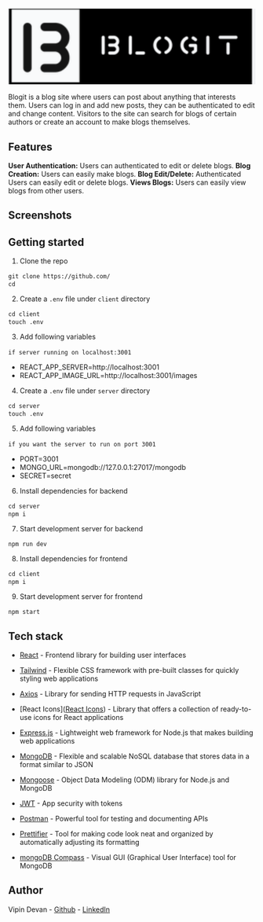 <p align="center">
  <img src="client/src/images/logo.png" />
</p>


Blogit is a blog site where users can post about anything that interests them. Users can log in and add new posts, they can be authenticated to edit and change content. Visitors to the site can search for blogs of certain authors or create an account to make blogs themselves.

## Features

**User Authentication:** Users can authenticated to edit or delete blogs. 
**Blog Creation:** Users can easily make blogs. 
**Blog Edit/Delete:** Authenticated Users can easily edit or delete blogs. 
**Views Blogs:** Users can easily view blogs from other users. 




## Screenshots

<p align="center">
 
</p>


## Getting started

1. Clone the repo

```
git clone https://github.com/
cd
```

2. Create a `.env` file under `client` directory

```
cd client
touch .env
```

3. Add following variables

```if server running on localhost:3001```
- REACT_APP_SERVER=http://localhost:3001
- REACT_APP_IMAGE_URL=http://localhost:3001/images



4. Create a `.env` file under `server` directory

```
cd server
touch .env
```

5. Add following variables

```if you want the server to run on port 3001```
- PORT=3001
- MONGO_URL=mongodb://127.0.0.1:27017/mongodb
- SECRET=secret



6. Install dependencies for backend

```
cd server
npm i
```

7. Start development server for backend

```
npm run dev
```

8. Install dependencies for frontend

```
cd client
npm i
```

9. Start development server for frontend

```
npm start
```



## Tech stack

- [React](https://react.dev) - Frontend library for building user interfaces

- [Tailwind](https://tailwindcss.com) - Flexible CSS framework with pre-built classes for quickly styling web applications

- [Axios](https://axios-http.com/docs/intro) - Library for sending HTTP requests in JavaScript

- [React Icons]([React Icons](https://react-icons.github.io/react-icons/)) - Library that offers a collection of ready-to-use icons for React applications

- [Express.js](https://expressjs.com) - Lightweight web framework for Node.js that makes building web applications

- [MongoDB](https://www.mongodb.com) - Flexible and scalable NoSQL database that stores data in a format similar to JSON

- [Mongoose](https://mongoosejs.com) - Object Data Modeling (ODM) library for Node.js and MongoDB

- [JWT](https://jwt.io) - App security with tokens

- [Postman](https://www.postman.com) - Powerful tool for testing and documenting APIs

- [Prettifier](https://prettier.io) - Tool for making code look neat and organized by automatically adjusting its formatting

- [mongoDB Compass](https://www.mongodb.com/products/compass) - Visual GUI (Graphical User Interface) tool for MongoDB


  
  

## Author

Vipin Devan - [Github](https://github.com/Vipin-Devan) - [LinkedIn](https://www.linkedin.com/in/vipindevan/)


